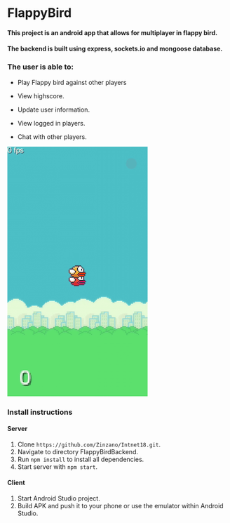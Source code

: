 # FlappyBird

#### This project is an android app that allows for multiplayer in flappy bird.

#### The backend is built using express, sockets.io and mongoose database.

### The user is able to:

-   Play Flappy bird against other players

-   View highscore.

-   Update user information.

-   View logged in players.

-   Chat with other players.

    
![](https://github.com/Zinzano/Intnet18/blob/master/ezgif-1-e0a6eab163.gif)

### Install instructions

#### Server

1. Clone `https://github.com/Zinzano/Intnet18.git`.
2. Navigate to directory FlappyBirdBackend.
3. Run `npm install` to install all dependencies.
4. Start server with `npm start`.

#### Client

1. Start Android Studio project.
2. Build APK and push it to your phone or use the emulator within Android Studio.
